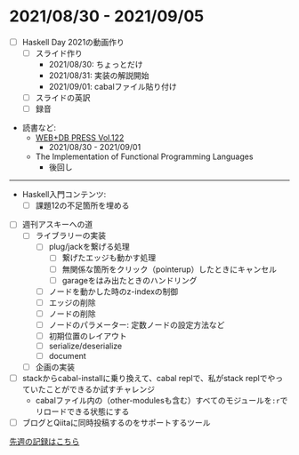 # 2021/08/30 - 2021/09/05

- [ ] Haskell Day 2021の動画作り
    - [ ] スライド作り
        - 2021/08/30: ちょっとだけ
        - 2021/08/31: 実装の解説開始
        - 2021/09/01: cabalファイル貼り付け
    - [ ] スライドの英訳
    - [ ] 録音
- 読書など:
    - [WEB+DB PRESS Vol.122](https://gihyo.jp/magazine/wdpress/archive/2021/vol122)
        - 2021/08/30 - 2021/09/01
    - The Implementation of Functional Programming Languages
        - 後回し

------

- Haskell入門コンテンツ:
    - [ ] 課題12の不足箇所を埋める
- [ ] 週刊アスキーへの道
    - [ ] ライブラリーの実装
        - [ ] plug/jackを繋げる処理
            - [ ] 繋げたエッジも動かす処理
            - [ ] 無関係な箇所をクリック（pointerup）したときにキャンセル
            - [ ] garageをはみ出たときのハンドリング
        - [ ] ノードを動かした時のz-indexの制御
        - [ ] エッジの削除
        - [ ] ノードの削除
        - [ ] ノードのパラメーター: 定数ノードの設定方法など
        - [ ] 初期位置のレイアウト
        - [ ] serialize/deserialize
        - [ ] document
    - [ ] 企画の実装
- [ ] stackからcabal-installに乗り換えて、cabal replで、私がstack replでやっていたことができるか試すチャレンジ
    - cabalファイル内の（other-modulesも含む）すべてのモジュールを`:r`でリロードできる状態にする
- [ ] ブログとQiitaに同時投稿するのをサポートするツール

[先週の記録はこちら](https://github.com/igrep/daily-commits/blob/fa82962cf1269a6f6a16b11a8b048d2ba3325985/yesterday.md)
